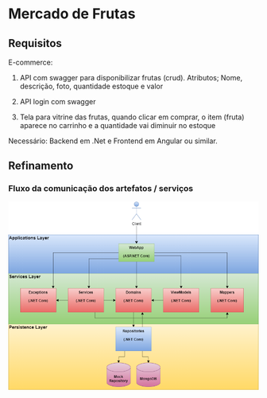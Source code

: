 # Mercado de Frutas

## Requisitos

E-commerce:

1. API com swagger para disponibilizar frutas (crud). Atributos; Nome, descrição, foto, quantidade estoque e valor

2. API login com swagger

3. Tela para vitrine das frutas, quando clicar em comprar, o item (fruta) aparece no carrinho e a quantidade vai diminuir no estoque

Necessário: Backend em .Net e Frontend em Angular ou similar.

## Refinamento

### Fluxo da comunicação dos artefatos / serviços

![Modularization Layer](https://github.com/eusouleoandrade/NC/blob/master/draw.png?raw=true)
